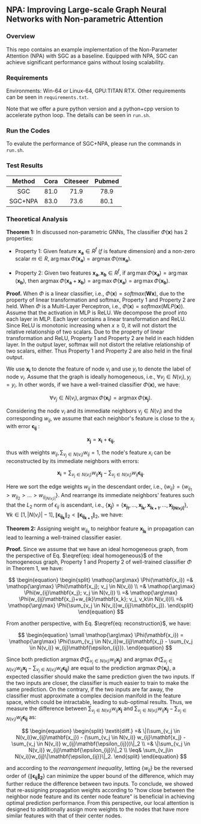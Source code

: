 ## NPA: Improving Large-scale Graph Neural Networks with Non-parametric Attention

### Overview

This repo contains an example implementation of the Non-Parameter Attention (NPA) with SGC as a baseline. Equipped with NPA, SGC can achieve significant performance gains without losing scalability.


### Requirements
Environments: Win-64 or Linux-64, GPU:TITAN RTX. Other requirements can be seen in `requirements.txt`.

Note that we offer a pure python version and a python+cpp version to accelerate python loop. The details can be seen in `run.sh`.


### Run the Codes
To evalute the performance of SGC+NPA, please run the commands in `run.sh`.


### Test Results
| Method | Cora | Citeseer | Pubmed |
| :---: | :----: | :---: | :---: |
| SGC | 81.0 | 71.9 | 78.9 |
| SGC+NPA | 83.0 | 73.6 | 80.1 |





### Theoretical Analysis

**Theorem 1:** In discussed non-parametric GNNs, The classifier $\Phi(\mathbf{x})$ has 2 properties:

- Property 1: Given feature $\mathbf{x_a} \in R^f$ ($f$ is feature dimension) and a non-zero scalar $m \in R$, $\arg\max \Phi(\mathbf{x_a}) = \mathop{\arg\max}\Phi(m\mathbf{x_a})$.

- Property 2: Given two features $\mathbf{x_a}, \mathbf{x_b} \in R^f$, if $\arg \max \Phi(\mathbf{x_a}) = \arg\max(\mathbf{x_b})$, then $\mathop{\arg\max}\Phi(\mathbf{x_a} + \mathbf{x_b}) = \arg\max\Phi(\mathbf{x_a}) = \arg\max\Phi(\mathbf{x_b})$.

**Proof.** When $\Phi$ is a linear classifier, i.e., $\Phi(\mathbf{x}) = softmax(\mathbf{Wx})$, due to the property of linear transformation and softmax, Property 1 and Property 2 are held. When $\Phi$ is a Multi-Layer Perceptron, i.e., $\Phi(\mathbf{x}) = softmax(MLP(\mathbf{x}))$. Assume that the activation in MLP is ReLU. We decompose the proof into each layer in MLP. Each layer contains a linear transformation and ReLU. Since ReLU is monotonic increasing when $x \geq 0$, it will not distort the relative relationship of two scalars. Due to the property of linear transformation and ReLU, Property 1 and Property 2 are held in each hidden layer. In the output layer, softmax will not distort the relative relationship of two scalars, either. Thus Property 1 and Property 2 are also held in the final output.

We use $\mathbf{x_i}$ to denote the feature of node $v_i$ and use $y_i$ to denote the label of node $v_i$. Assume that the graph is ideally homogeneous, i.e., $\forall v_j \in N(v_i), y_j = y_i$. In other words, if we have a well-trained classifier $\Phi(\mathbf{x})$, we have:


$$
\forall v_j \in N(v_i), \mathop{\arg\max} \Phi(\mathbf{x_i}) = \mathop{\arg\max}\Phi(\mathbf{x_j}). \tag{1} \label{eq: ideal homogeneous}
$$


Considering the node $v_i$ and its immediate neighbors $v_j \in N(v_i)$ and the corresponding $w_{ij}$, we assume that each neighbor's feature is close to the $x_i$ with error $\mathbf{\epsilon_{ij}}$ :


$$
\mathbf{x_j} = \mathbf{x_i} + \mathbf{\epsilon_{ij}},
$$


thus with weights $w_{ij}, \sum_{v_j \in N(v_i)}w_{ij} = 1$, the node's feature $x_i$ can be reconstructed by its immediate neighbors with errors:


$$
\mathbf{x_i} = \sum_{v_j \in N(v_i)} w_{ij}\mathbf{x_j} - \sum_{v_j \in N(v_i)} w_{ij}\mathbf{\epsilon_{ij}}. \tag{2} \label{eq: reconstruction}
$$


Here we sort the edge weights $w_{ij}$ in the descendant order, i.e., $\{w_{ij}\} = \{w_{ij_1} > w_{ij_2} > ... > w_{ij_{|N(v_i)|}}\}$. And rearrange its immediate neighbors' features such that the $L_2$ norm of $\epsilon_{ij}$ is ascendant, i.e., $\{\mathbf{x_j}\} = \{\mathbf{x_{j_1}}, ..., \mathbf{x_{j_k}}, \mathbf{x_{j_{k+1}}}, ..., \mathbf{x_{j_{|N(v_i)|}}}\}, \forall k \in [1, |N(v_i)|-1], \|\mathbf{\epsilon_{ij_k}}\|_2 < \|\mathbf{\epsilon_{ij_{k+1}}}\|_2$, we have:

**Theorem 2:** Assigning weight $w_{ij_k}$ to neighbor feature $\mathbf{x_{j_k}}$ in propagation can lead to learning a well-trained classifier easier.

**Proof.** Since we assume that we have an ideal homogeneous graph, from the perspective of Eq. $\eqref{eq: ideal homogeneous}$ of the homogeneous graph, Property 1 and Property 2 of well-trained classifier $\Phi$ in Theorem 1, we have:


$$
\begin{equation}
\begin{split}
\mathop{\arg\max} \Phi(\mathbf{x_i})
=& \mathop{\arg\max} \Phi(\mathbf{x_j}; v_j \in N(v_i)) \\
=& \mathop{\arg\max} \Phi(w_{ij}\mathbf{x_j}; v_j \in N(v_i)) \\
=& \mathop{\arg\max} \Phi(w_{ij}\mathbf{x_j}+w_{ik}\mathbf{x_k}; v_j, v_k\in N(v_i))\\
=& \mathop{\arg\max} \Phi(\sum_{v_j \in N(v_i)}w_{ij}\mathbf{x_j}).
\end{split}
\end{equation}
$$


From another perspective, with Eq. $\eqref{eq: reconstruction}$, we have:


$$
\begin{equation}
\small
\mathop{\arg\max} \Phi(\mathbf{x_i}) = \mathop{\arg\max} \Phi(\sum_{v_j \in N(v_i)}w_{ij}\mathbf{x_j} - \sum_{v_j \in N(v_i)} w_{ij}\mathbf{\epsilon_{ij}}).
\end{equation}
$$

Since both prediction $\mathop{\arg\max} \Phi(\sum_{v_j \in N(v_i)}w_{ij}\mathbf{x_j})$ and $\mathop{\arg\max} \Phi(\sum_{v_j \in N(v_i)}w_{ij}\mathbf{x_j} - \sum_{v_j \in N(v_i)} w_{ij}\mathbf{\epsilon_{ij}})$ are equal to the prediction $\mathop{\arg\max} \Phi(\mathbf{x_i})$, a expected classifier should make the same prediction given the two inputs. If the two inputs are closer, the classifier is much easier to train to make the same prediction. On the contrary, if the two inputs are far away, the classifier must approximate a complex decision manifold in the feature space, which could be intractable, leading to sub-optimal results. Thus, we measure the difference between $\sum_{v_j \in N(v_i)}w_{ij}\mathbf{x_j}$ and  $\sum_{v_j \in N(v_i)}w_{ij}\mathbf{x_j} - \sum_{v_j \in N(v_i)} w_{ij}\mathbf{\epsilon_{ij}}$ as:




$$
\begin{equation}
\begin{split}
\textit{diff.}
=& \|(\sum_{v_j \in N(v_i)}w_{ij}\mathbf{x_j}) - (\sum_{v_j \in N(v_i)} w_{ij}\mathbf{x_j} - \sum_{v_j \in N(v_i)} w_{ij}\mathbf{\epsilon_{ij}})\|_2  \\
=& \|\sum_{v_j \in N(v_i)} w_{ij}\mathbf{\epsilon_{ij}}\|_2 \\
\leq& \sum_{v_j\in N(v_i)}w_{ij}\|\mathbf{\epsilon_{ij}}\|_2.
\end{split}
\end{equation}
$$













and according to the *rearrangement inequality*, letting $\{w_{ij}\}$ be the reversed order of $\{\|\mathbf{\epsilon_{ij}\|_2}\}$ can minimize the upper bound of the difference, which may further reduce the difference between two inputs. To conclude, we showed that re-assigning propagation weights according to "how close between the neighbor node feature and its center node feature" is beneficial in achieving optimal prediction performance. From this perspective, our local attention is designed to additionally assign more weights to the nodes that have more similar features with that of their center nodes.

